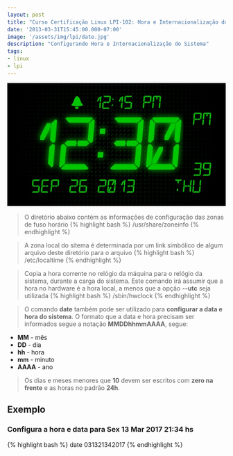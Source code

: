 ```yaml
---
layout: post
title: "Curso Certificação Linux LPI-102: Hora e Internacionalização do Sistema"
date: '2013-03-31T15:45:00.000-07:00'
image: '/assets/img/lpi/date.jpg'
description: "Configurando Hora e Internacionalização do Sistema"
tags:
- linux
- lpi
---
```


![Hora e Internacionalização do Sistema](/assets/img/lpi/date.jpg "Hora e Internacionalização do Sistema")

> O diretório abaixo contém as informações de configuração das zonas de fuso horário
{% highlight bash %}
/usr/share/zoneinfo
{% endhighlight %}

> A zona local do sitema é determinada por um link simbólico de algum arquivo deste diretório para o arquivo
{% highlight bash %}
/etc/localtime
{% endhighlight %}

> Copia a hora corrente no relógio da máquina para o relógio da sistema, durante a carga do sistema. Este comando irá assumir que a hora no hardware é a hora local, a menos que a opção __--utc__ seja utilizada
{% highlight bash %}
/sbin/hwclock
{% endhighlight %}

> O comando __date__ também pode ser utilizado para __configurar a data e hora do sistema__. O formato que a data e hora precisam ser informados segue a notação __MMDDhhmmAAAA__, segue:
 
* __MM__ - mês
* __DD__ - dia
* __hh__ - hora
* __mm__ - minuto
* __AAAA__ - ano 

> Os dias e meses menores que __10__ devem ser escritos com __zero na frente__ e as horas no padrão __24h__.
 
## Exemplo

### Configura a hora e data para Sex 13 Mar 2017 21:34 hs 
 
{% highlight bash %}
date 031321342017
{% endhighlight %}

<script async src="https://pagead2.googlesyndication.com/pagead/js/adsbygoogle.js"></script>

<!-- Informat -->
<ins class="adsbygoogle"
 style="display:block"
 data-ad-client="ca-pub-2838251107855362"
 data-ad-slot="2327980059"
 data-ad-format="auto"
 data-full-width-responsive="true"></ins>

<script>
(adsbygoogle = window.adsbygoogle || []).push({});
</script>

